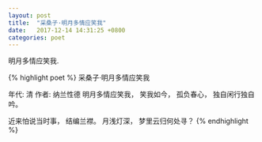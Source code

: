 ```yaml
---
layout: post
title:  "采桑子·明月多情应笑我"
date:   2017-12-14 14:31:25 +0800
categories: poet
---
```

明月多情应笑我.

{% highlight poet %}
采桑子·明月多情应笑我

年代: 清 作者: 纳兰性德
明月多情应笑我，
笑我如今，
孤负春心，
独自闲行独自吟。

近来怕说当时事，
结编兰襟。
月浅灯深，
梦里云归何处寻？
{% endhighlight %}

